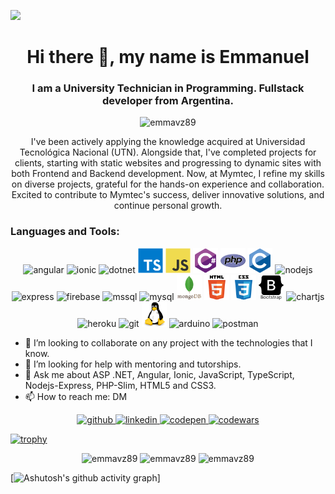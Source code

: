 ![](https://komarev.com/ghpvc/?username=EmmaVZ89&label=PROFILE+VIEWS)
<h1 align="center">Hi there 👋, my name is Emmanuel</h1>
<h3 align="center">I am a University Technician in Programming. Fullstack developer from Argentina.</h3>
<p align="center"> <img src="https://user-images.githubusercontent.com/69011963/137184767-79a13ec7-1bb3-4341-a6da-3a149c9c159a.gif" alt="emmavz89" /> </p>
<p align="center">I've been actively applying the knowledge acquired at Universidad Tecnológica Nacional (UTN). Alongside that, I've completed projects for clients, starting with static websites and progressing to dynamic sites with both Frontend and Backend development. Now, at Mymtec, I refine my skills on diverse projects, grateful for the hands-on experience and collaboration. Excited to contribute to Mymtec's success, deliver innovative solutions, and continue personal growth.</p>



<h3 align="left">Languages and Tools:</h3>

<p align="left">  </a> </p>

<p align="center" color="green">
  <!-- FRAMEWORK -->
  <img src="https://angular.io/assets/images/logos/angular/angular.svg" alt="angular" width="40" height="40"/>
  <img src="https://upload.wikimedia.org/wikipedia/commons/d/d1/Ionic_Logo.svg" alt="ionic" width="40" height="40"/>
  <img src="https://www.arvixe.com/images/landing_pages/net_framework_service_pack_1_hosting.png" alt="dotnet" width="40" height="40"/>
  
  <!-- LANGUAGES -->
  <img src="https://raw.githubusercontent.com/devicons/devicon/master/icons/typescript/typescript-original.svg" alt="typescript" width="40" height="40"/>
  <img src="https://raw.githubusercontent.com/devicons/devicon/master/icons/javascript/javascript-original.svg" alt="javascript" width="40" height="40"/>
  <img src="https://raw.githubusercontent.com/devicons/devicon/master/icons/csharp/csharp-original.svg" alt="csharp" width="40" height="40"/>
  <img src="https://raw.githubusercontent.com/devicons/devicon/master/icons/php/php-original.svg" alt="php" width="40" height="40"/>
  <img src="https://raw.githubusercontent.com/devicons/devicon/master/icons/c/c-original.svg" alt="c" width="40" height="40"/>
  <img src="https://icon-library.com/images/node-js-icon/node-js-icon-8.jpg" alt="nodejs" width="40" height="40"/>
  <img src="https://assets.website-files.com/61ca3f775a79ec5f87fcf937/6202fcdee5ee8636a145a41b_1234.png" alt="express" width="40" height="40"/>
  
  <!-- DB -->
  <img src="https://www.vectorlogo.zone/logos/firebase/firebase-icon.svg" alt="firebase" width="40" height="40"/>
  <img src="https://img.icons8.com/color/480/microsoft-sql-server.png" alt="mssql" width="40" height="40"/>
  <img src="https://cdn-icons-png.flaticon.com/512/528/528260.png" alt="mysql" width="40" height="40"/>
  <img src="https://raw.githubusercontent.com/devicons/devicon/master/icons/mongodb/mongodb-original-wordmark.svg" alt="mongodb" width="40" height="40"/>
 
  
  <!-- FE -->
  <img src="https://raw.githubusercontent.com/devicons/devicon/master/icons/html5/html5-original-wordmark.svg" alt="html5" width="40" height="40"/>
  <img src="https://raw.githubusercontent.com/devicons/devicon/master/icons/css3/css3-original-wordmark.svg" alt="css3" width="40" height="40"/>
  <img src="https://raw.githubusercontent.com/devicons/devicon/master/icons/bootstrap/bootstrap-plain-wordmark.svg" alt="bootstrap" width="40" height="40"/>
  <img src="https://www.chartjs.org/media/logo-title.svg" alt="chartjs" width="40" height="40"/>
  
  <!-- SERV -->
  <img src="https://www.vectorlogo.zone/logos/heroku/heroku-icon.svg" alt="heroku" width="40" height="40"/>
  <img src="https://www.vectorlogo.zone/logos/git-scm/git-scm-icon.svg" alt="git" width="40" height="40"/>
  <img src="https://raw.githubusercontent.com/devicons/devicon/master/icons/linux/linux-original.svg" alt="linux" width="40" height="40"/>
  <img src="https://cdn.worldvectorlogo.com/logos/arduino-1.svg" alt="arduino" width="40" height="40"/>
  <img src="https://www.vectorlogo.zone/logos/getpostman/getpostman-icon.svg" alt="postman" width="40" height="40"/>
</p>

- 👯 I’m looking to collaborate on any project with the technologies that I know. 
- 🤔 I’m looking for help with mentoring and tutorships. 
- 💬 Ask me about ASP .NET, Angular, Ionic, JavaScript, TypeScript, Nodejs-Express, PHP-Slim, HTML5 and CSS3. 
- 📫 How to reach me: DM 

<p align="center">
<a href="https://github.com/EmmaVZ89" target="_blank" rel="noreferrer"> <img src="https://icones.pro/wp-content/uploads/2021/06/symbole-github-orange.png" alt="github" width="40" height="40"/> </a>
<a href="https://www.linkedin.com/in/emmanuel-zelarayan/" target="_blank" rel="noreferrer"> <img src="https://sapienx.net/wp-content/uploads/2015/11/Linkedin-PNG-HD.png" alt="linkedin" width="40" height="40"/> </a>
<a href="https://codepen.io/Emmavz" target="_blank" rel="noreferrer"> <img src="https://icon-library.com/images/codepen-icon/codepen-icon-26.jpg" alt="codepen" width="40" height="40"/> </a>
<a href="https://www.codewars.com/users/emmavz" target="_blank" rel="noreferrer"> <img src="https://camo.githubusercontent.com/5334ac63cec7844521712c1f88727711dc1dc6a8b2a6ea85612408869f8dfef9/687474703a2f2f7777772e736f66746c61622e6e7475612e67722f7e6e69636b69652f696d616765732f6c6f676f2f636f6465776172732e706e67" alt="codewars" width="40" height="40"/> </a> 
</p>

[![trophy](https://github-profile-trophy.vercel.app/?username=EmmaVZ89&column=8&margin-w=15&margin-h=15&no-bg=truea&theme=chalk&no-frame=true)](https://github.com/ryo-ma/github-profile-trophy)

<p align="center">
<img  src="https://github-readme-stats.vercel.app/api/top-langs?username=emmavz89&show_icons=true&locale=en&layout=compact&theme=nightowl&card_width=445&hide=css,html" alt="emmavz89" />
<img src="https://github-readme-stats.vercel.app/api?username=emmavz89&show_icons=true&locale=en&theme=nightowl&hide=css" alt="emmavz89" />
<img  src="https://github-readme-streak-stats.herokuapp.com/?user=emmavz89&&theme=nightowl" alt="emmavz89" />
</p>

[![Ashutosh's github activity graph](https://github-readme-activity-graph.vercel.app/graph?username=EmmaVZ89&theme=noctis-minimus)]
